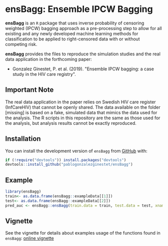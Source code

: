 # ensBagg: Ensemble IPCW Bagging

**ensBagg** is an `R` package that uses inverse probability of censoring weighted
(IPCW) bagging approach as a pre-processing step to allow for all existing and any
newly developed machine learning methods for classification to be applied to right-censored data with or
without competing risk.

**ensBagg** provides the files to reproduce the simulation studies and the real data application in the forthcoming paper:
* Gonzalez Ginestet, P. et al. (2019). "Ensemble IPCW bagging: a case study in the HIV care
registry".


## Important Note

The real data application in the paper relies on Swedish HIV care register (InfCareHIV) that cannot be openly shared. The data available on the folder [missing] is based on a fake, simulated  data that mimics the data used for the analysis. The R scripts in this repository are the same as those used for the analysis, but analysis results cannot be exactly reproduced. 

## Installation

You can install the development version of `ensBagg` from [GitHub](https://github.com/pablogonzalezginestet/ensBagg) with:


```R
if (!require("devtools")) install.packages("devtools")
devtools::install_github("pablogonzalezginestet/ensBagg")
```

## Example

```R
library(ensBagg)
train<- as.data.frame(ensBagg::exampleData[[1]])
test<- as.data.frame(ensBagg::exampleData[[2]])
pred_auc <- ensBagg::ensBagg(train.data = train, test.data = test, xnam=c("X9","X18"),tao = 26.5,weighting = "CoxPH",folds = 5)
```

## Vignette


See the vignette for details about examples usage of the functions found in  `ensBagg`: [online vignette](https://pablogonzalezginestet.github.io/ensBagg/)



